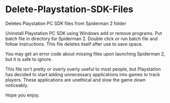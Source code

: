 # Delete-Playstation-SDK-Files
Deletes Playstation PC SDK files from Spiderman 2 folder

Uninstall Playstation PC SDK using Windows add or remove programs.
Put batch file in directory for Spiderman 2.
Double click or run batch file and follow instructions.
This file deletes itself after use to save space.

You may get an error code about missing files upon launching Spiderman 2, but it is safe to ignore.

This file isn't pretty or overly overly useful to most people, but Playstation has decided to start adding unnecessary applications into games to track players. These applications are unethical and slow the game down noticeably.

Hope you enjoy.
